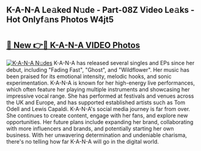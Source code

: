 ## K-A-N-A Le𝚊ked N𝚞de - Part-08Z Video Le𝚊ks - Hot Onlyf𝚊ns Photos W4jt5

# <h2><a href="http://ab47169.deff.icu/?id=K-A-N-A">🔗 New 👉🔴 K-A-N-A VIDEO Photos</a></h2>

[![K-A-N-A N𝚞des](https://i.imgur.com/rIISA9y.gif)](http://ab47169.deff.icu/?id=K-A-N-A)
K-A-N-A has released several singles and EPs since her debut, including "Fading Fast", "Ghost", and "Wildflower". Her music has been praised for its emotional intensity, melodic hooks, and sonic experimentation. K-A-N-A is known for her high-energy live performances, which often feature her playing multiple instruments and showcasing her impressive vocal range. She has performed at festivals and venues across the UK and Europe, and has supported established artists such as Tom Odell and Lewis Capaldi. K-A-N-A's social media journey is far from over. She continues to create content, engage with her fans, and explore new opportunities. Her future plans include expanding her brand, collaborating with more influencers and brands, and potentially starting her own business. With her unwavering determination and undeniable charisma, there's no telling how far K-A-N-A will go in the digital world.

